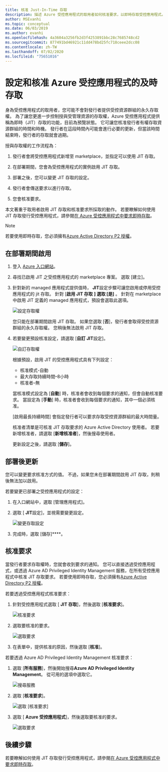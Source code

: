 ```yaml
---
title: 核准 Just-In-Time 存取
description: 描述 Azure 受控應用程式的取用者如何核准要求，以即時存取受控應用程式。
author: MSEvanhi
ms.topic: conceptual
ms.date: 06/03/2019
ms.author: evanhi
ms.openlocfilehash: 4a3604a3256fb2d3f4253891bbc28c7685748cd2
ms.sourcegitcommit: 877491bd46921c11dd478bd25fc718ceee2dcc08
ms.contentlocale: zh-TW
ms.lasthandoff: 07/02/2020
ms.locfileid: "75651016"
---
```

# <a name="configure-and-approve-just-in-time-access-for-azure-managed-applications"></a>設定和核准 Azure 受控應用程式的及時存取

身為受控應用程式的取用者，您可能不會對發行者提供受控資源群組的永久存取權。 為了讓您更進一步控制授與受管理資源的存取權，Azure 受控應用程式提供稱為即時（JIT）存取的功能，目前為預覽狀態。 它可讓您核准發行者有權存取資源群組的時間和時機。 發行者在這段時間內可能會進行必要的更新，但當該時間結束時，發行者的存取就會過期。

授與存取權的工作流程為：

1. 發行者會將受控應用程式新增至 marketplace，並指定可以使用 JIT 存取。

1. 在部署期間，您會為受控應用程式的實例啟用 JIT 存取。

1. 部署之後，您可以變更 JIT 存取的設定。

1. 發行者會傳送要求以進行存取。

1. 您會核准要求。

本文著重于取用者啟用 JIT 存取和核准要求所採取的動作。 若要瞭解如何使用 JIT 存取發行受控應用程式，請參閱[在 Azure 受控應用程式中要求即時存取](request-just-in-time-access.md)。

> [!NOTE]
> 若要使用即時存取，您必須擁有[Azure Active Directory P2 授權](../../active-directory/privileged-identity-management/subscription-requirements.md)。

## <a name="enable-during-deployment"></a>在部署期間啟用

1. 登入 [Azure 入口網站](https://portal.azure.com)。

1. 尋找已啟用 JIT 之受控應用程式的 marketplace 專案。 選取 [建立]。

1. 針對新的 managed 應用程式提供值時， **JIT**設定步驟可讓您啟用或停用受控應用程式的 jit 存取。 針對 [**啟用 JIT 存取** **] 選取 [是]** 。 針對在 marketplace 中啟用 JIT 定義的 managed 應用程式，預設會選取此選項。

   ![設定存取權](./media/approve-just-in-time-access/configure-jit-access.png)

   您只能在部署期間啟用 JIT 存取。 如果您選取 [**否**]，發行者會取得受控資源群組的永久存取權。 您稍後無法啟用 JIT 存取。

1. 若要變更預設核准設定，請選取 [**自訂 JIT**設定]。

   ![自訂存取權](./media/approve-just-in-time-access/customize-jit-access.png)

   根據預設，啟用 JIT 的受控應用程式具有下列設定：

   * 核准模式-自動
   * 最大存取持續時間–8小時
   * 核准者–無

   當核准模式設定為 [**自動**] 時，核准者會收到每個要求的通知，但會自動核准要求。 當設定為 [**手動**] 時，核准者會收到每個要求的通知，其中一個必須核准。

   [啟用最長持續時間] 會指定發行者可以要求存取受控資源群組的最大時間量。

   核准者清單是可核准 JIT 存取要求的 Azure Active Directory 使用者。 若要新增核准者，請選取 [**新增核准者**]，然後搜尋使用者。

   更新設定之後，請選取 [**儲存**]。

## <a name="update-after-deployment"></a>部署後更新

您可以變更要求核准方式的值。 不過，如果您未在部署期間啟用 JIT 存取，則稍後無法加以啟用。

若要變更已部署之受控應用程式的設定：

1. 在入口網站中，選取 [管理應用程式]。

1. 選取 [ **JIT**設定]，並視需要變更設定。

   ![變更存取設定](./media/approve-just-in-time-access/change-settings.png)

1. 完成時，選取 [儲存]****。

## <a name="approve-requests"></a>核准要求

當發行者要求存取權時，您就會收到要求的通知。 您可以直接透過受控應用程式，或透過 Azure AD Privileged Identity Management 服務，在所有受控應用程式中核准 JIT 存取要求。 若要使用即時存取，您必須擁有[Azure Active Directory P2 授權](../../active-directory/privileged-identity-management/subscription-requirements.md)。

若要透過受控應用程式核准要求：

1. 針對受控應用程式選取 [ **JIT 存取**]，然後選取 [**核准要求**]。

   ![核准要求](./media/approve-just-in-time-access/approve-requests.png)
 
1. 選取要核准的要求。

   ![選取要求](./media/approve-just-in-time-access/select-request.png)

1. 在表單中，提供核准的原因，然後選取 [**核准**]。

若要透過 Azure AD Privileged Identity Management 核准要求：

1. 選取 [**所有服務**]，然後開始搜尋**Azure AD Privileged Identity Management**。 從可用的選項中選取它。

   ![搜尋服務](./media/approve-just-in-time-access/search.png)

1. 選取 [**核准要求**]。

   ![選取 [核准要求]](./media/approve-just-in-time-access/select-approve-requests.png)

1. 選取 [ **Azure 受控應用程式**]，然後選取要核准的要求。

   ![選取要求](./media/approve-just-in-time-access/view-requests.png)

## <a name="next-steps"></a>後續步驟

若要瞭解如何使用 JIT 存取發行受控應用程式，請參閱[在 Azure 受控應用程式中要求即時存取](request-just-in-time-access.md)。

